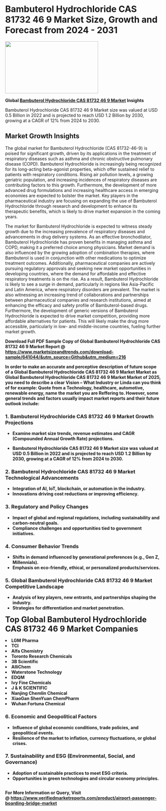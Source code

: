 <H1>Bambuterol Hydrochloride CAS 81732 46 9 Market Size, Growth and Forecast from 2024 - 2031</H1><img class="aligncenter size-medium wp-image-584254" src="https://thirdeyenews.in/wp-content/uploads/2024/09/Global-Market-Research-300x168.jpeg" alt="" width="300" height="168" /><p><strong>Global&nbsp;<a href="https://www.marketsizeandtrends.com/download-sample/641044/&amp;utm_source=Github&utm_medium=216">Bambuterol Hydrochloride CAS 81732 46 9 Market</a> Insights</strong></p><p>Bambuterol Hydrochloride CAS 81732 46 9 Market size was valued at USD 0.5 Billion in 2022 and is projected to reach USD 1.2 Billion by 2030, growing at a CAGR of 12% from 2024 to 2030.</p><p><h2>Market Growth Insights</h2> <p>The global market for Bambuterol Hydrochloride (CAS 81732-46-9) is poised for significant growth, driven by its applications in the treatment of respiratory diseases such as asthma and chronic obstructive pulmonary disease (COPD). Bambuterol Hydrochloride is increasingly being recognized for its long-acting beta-agonist properties, which offer sustained relief to patients with respiratory conditions. Rising air pollution levels, a growing geriatric population, and increasing incidences of respiratory diseases are contributing factors to this growth. Furthermore, the development of more advanced drug formulations and increasing healthcare access in emerging economies are expected to bolster the market. Key players in the pharmaceutical industry are focusing on expanding the use of Bambuterol Hydrochloride through research and development to enhance its therapeutic benefits, which is likely to drive market expansion in the coming years.</p> <p><strong></strong></p> <p>The market for Bambuterol Hydrochloride is expected to witness steady growth due to the increasing prevalence of respiratory diseases and advancements in drug delivery systems. As an effective bronchodilator, Bambuterol Hydrochloride has proven benefits in managing asthma and COPD, making it a preferred choice among physicians. Market demand is also influenced by the growing adoption of combination therapies, where Bambuterol is used in conjunction with other medications to optimize treatment outcomes. Additionally, pharmaceutical companies are actively pursuing regulatory approvals and seeking new market opportunities in developing countries, where the demand for affordable and effective respiratory treatments is on the rise. As a result, Bambuterol Hydrochloride is likely to see a surge in demand, particularly in regions like Asia-Pacific and Latin America, where respiratory disorders are prevalent. The market is also witnessing an increasing trend of collaborations and partnerships between pharmaceutical companies and research institutions, aimed at enhancing the efficacy and safety profile of Bambuterol-based drugs. Furthermore, the development of generic versions of Bambuterol Hydrochloride is expected to drive market competition, providing more affordable alternatives for patients. This will likely make the drug more accessible, particularly in low- and middle-income countries, fueling further market growth.</p> <p><strong></p><p><span class=""><strong>Download Full PDF Sample Copy of Global Bambuterol Hydrochloride CAS 81732 46 9 Market Report</strong> @ <a href="https://www.marketsizeandtrends.com/download-sample/641044/&amp;utm_source=Github&utm_medium=216" target="_blank">https://www.marketsizeandtrends.com/download-sample/641044/&amp;utm_source=Github&utm_medium=216</a></span></p><p>In order to make an accurate and perceptive description of future scope of a Global&nbsp;Bambuterol Hydrochloride CAS 81732 46 9 Market Market as Global&nbsp;Bambuterol Hydrochloride CAS 81732 46 9 Market Market of 2025, you need to describe a clear Vision &ndash; What Industry or Linda can you think of for example: Quote from a Technology, healthcare, automotive, renewable energy, name the market you are Reffering to. However, some general trends and factors usually impact market reports and their future outlook include:</p><h3>1.&nbsp;<strong>Bambuterol Hydrochloride CAS 81732 46 9 Market Growth Projections</strong></h3><ul><li>Examine market size trends, revenue estimates and CAGR (Compounded Annual Growth Rate) projections.</li><li><p>Bambuterol Hydrochloride CAS 81732 46 9 Market size was valued at USD 0.5 Billion in 2022 and is projected to reach USD 1.2 Billion by 2030, growing at a CAGR of 12% from 2024 to 2030.</p></li></ul><h3>2.&nbsp;<strong>Bambuterol Hydrochloride CAS 81732 46 9 Market Technological Advancements</strong></h3><ul><li>Integration of AI, IoT, blockchain, or automation in the industry.</li><li>Innovations driving cost reductions or improving efficiency.</li></ul><h3>3.&nbsp;<strong>Regulatory and Policy Changes</strong></h3><ul><li>Impact of global and regional regulations, including sustainability and carbon-neutral goals.</li><li>Compliance challenges and opportunities tied to government initiatives.</li></ul><h3>4.&nbsp;<strong>Consumer Behavior Trends</strong></h3><ul><li>Shifts in demand influenced by generational preferences (e.g., Gen Z, Millennials).</li><li>Emphasis on eco-friendly, ethical, or personalized products/services.</li></ul><h3>5.&nbsp;<strong>Global Bambuterol Hydrochloride CAS 81732 46 9 Market Competitive Landscape</strong></h3><ul><li>Analysis of key players, new entrants, and partnerships shaping the industry.</li><li>Strategies for differentiation and market penetration.</li></ul><p data-pm-slice="1 1 []"><span style="color: inherit; font-family: inherit; font-size: 25px;">Top Global Bambuterol Hydrochloride CAS 81732 46 9 Market Companies</span></p><div class="" data-test-id=""><p><li>LGM Pharma</li><li> TCI</li><li> Alfa Chemistry</li><li> Toronto Research Chemicals</li><li> 3B Scientific</li><li> AlliChem</li><li> Waterstone Technology</li><li> EDQM</li><li> Ivy Fine Chemicals</li><li> J & K SCIENTIFIC</li><li> Nanjing Chemlin Chemical</li><li> XiaoGan ShenYuan ChemPharm</li><li> Wuhan Fortuna Chemical</li></p></div><h3>6.&nbsp;<strong>Economic and Geopolitical Factors</strong></h3><ul><li>Influence of global economic conditions, trade policies, and geopolitical events.</li><li>Resilience of the market to inflation, currency fluctuations, or global crises.</li></ul><h3>7.&nbsp;<strong>Sustainability and ESG (Environmental, Social, and Governance)</strong></h3><ul><li>Adoption of sustainable practices to meet ESG criteria.</li><li>Opportunities in green technologies and circular economy principles.</li></ul><h2><strong style="font-size: 14px;">For More Information or Query, Visit @&nbsp;</strong><a style="background-color: #ffffff; font-size: 14px;" href="https://www.marketsizeandtrends.com/report/bambuterol-hydrochloride-cas-81732-46-9-market/" target="_blank">https://www.verifiedmarketreports.com/product/airport-passenger-boarding-bridge-market</a></h2>
